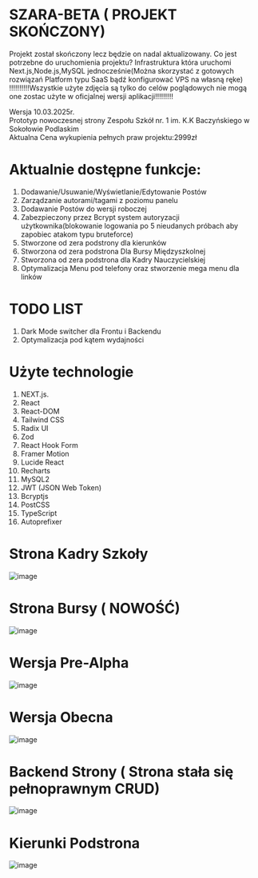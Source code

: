 # SZARA-BETA ( PROJEKT SKOŃCZONY)
Projekt został skończony lecz będzie on nadal aktualizowany.
Co jest potrzebne do uruchomienia projektu?
Infrastruktura która uruchomi Next.js,Node.js,MySQL jednocześnie(Można skorzystać z gotowych rozwiązań Platform typu SaaS bądź konfigurować VPS na własną ręke)
!!!!!!!!!!Wszystkie użyte zdjęcia są tylko do celów poglądowych nie mogą one zostac użyte w oficjalnej wersji aplikacji!!!!!!!!!

Wersja 10.03.2025r.<br>
Prototyp nowoczesnej strony Zespołu Szkół nr. 1 im. K.K Baczyńskiego w Sokołowie Podlaskim<br>
Aktualna Cena wykupienia pełnych praw projektu:2999zł
# Aktualnie dostępne funkcje:
1. Dodawanie/Usuwanie/Wyświetlanie/Edytowanie Postów
2. Zarządzanie autorami/tagami z poziomu panelu
3. Dodawanie Postów do wersji roboczej
4. Zabezpieczony przez Bcrypt system autoryzacji użytkownika(blokowanie logowania po 5 nieudanych próbach aby zapobiec atakom typu bruteforce)
5. Stworzone od zera podstrony dla kierunków
6. Stworzona od zera podstrona Dla Bursy Międzyszkolnej
7. Stworzona od zera podstrona dla Kadry Nauczycielskiej
8. Optymalizacja Menu pod telefony oraz stworzenie mega menu dla linków
# TODO LIST
1. Dark Mode switcher dla Frontu i Backendu
2. Optymalizacja pod kątem wydajności
# Użyte technologie
1. NEXT.js.
2. React
3. React-DOM
4. Tailwind CSS
5. Radix UI
6. Zod
7. React Hook Form
8. Framer Motion
9. Lucide React
10. Recharts
11. MySQL2
12. JWT (JSON Web Token)
13. Bcryptjs
14. PostCSS
15. TypeScript
16. Autoprefixer
# Strona Kadry Szkoły
![image](https://github.com/user-attachments/assets/7f0d3e27-a5e9-4611-8d5d-0dfec6423b62)

# Strona Bursy ( NOWOŚĆ)
![image](https://github.com/user-attachments/assets/740323a3-51d2-4bd2-b218-9ac4ce09aa64)
# Wersja Pre-Alpha
![image](https://github.com/user-attachments/assets/58b4c57b-24f5-4501-a7e8-459ffddce3a5)
# Wersja Obecna
![image](https://github.com/user-attachments/assets/2c005ddf-ebfe-45bc-8cf1-314e6c92334a)
# Backend Strony ( Strona stała się pełnoprawnym CRUD)
![image](https://github.com/user-attachments/assets/17a2643c-242d-443a-ae6b-9017774f565c)
# Kierunki Podstrona
![image](https://github.com/user-attachments/assets/05e604c9-3cbe-4dde-acbc-e883d6de2e78)
